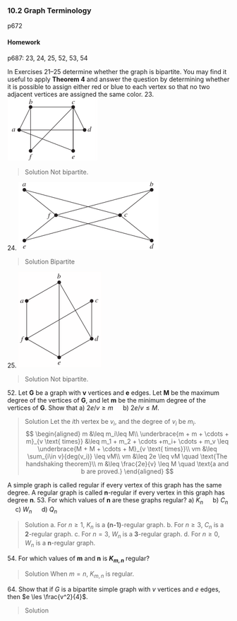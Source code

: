 ### 10.2 Graph Terminology
p672

#### Homework
p687: 23, 24, 25, 52, 53, 54

In Exercises 21–25 determine whether the graph is bipartite. You may find it useful to apply **Theorem 4** and answer the question by determining whether it is possible to assign either red or blue to each vertex so that no two adjacent vertices are assigned the same color.
23\. ![Graph](../assets/1002_23.png)
>Solution
Not bipartite.

24\. ![Graph](../assets/1002_24.png)
>Solution
Bipartite

25\. ![Graph](../assets/1002_25.png)
>Solution
Not bipartite.

52\. Let **G** be a graph with **v** vertices and **e** edges. Let **M** be the maximum degree of the vertices of **G**, and let **m** be the minimum degree of the vertices of **G**. Show that
a) $2e/v \geq m$ &emsp; b) $2e/v \leq M$.
>Solution
Let the $i$th vertex be $v_i$, and the degree of $v_i$ be $m_i$.
$$
\begin{aligned}
m &\leq m_i\leq M\\
\underbrace{m + m + \cdots + m}_{v \text{ times}} &\leq m_1 + m_2 + \cdots +m_i+ \cdots + m_v \leq \underbrace{M + M + \cdots + M}_{v \text{ times}}\\
vm &\leq \sum_{i\in v}{deg(v_i)} \leq vM\\
vm &\leq 2e \leq vM \quad \text{The handshaking theorem}\\
m &\leq \frac{2e}{v} \leq M \quad \text{a and b are proved.}
\end{aligned}
$$

A simple graph is called regular if every vertex of this graph has the same degree. A regular graph is called **n**-regular if every vertex in this graph has degree **n**.
53\. For which values of **n** are these graphs regular?
a) $K_n$ &emsp; b) $C_n$ &emsp; c) $W_n$ &emsp; d) $Q_n$
>Solution
a. For $n\geq 1$, $K_n$ is a **(n-1)**-regular graph.
b. For $n\geq 3$, $C_n$ is a **2**-regular graph.
c. For $n=3$, $W_n$ is a **3**-regular graph.
d. For $n \geq 0$, $W_n$ is a **n**-regular graph.

54\. For which values of **m** and **n** is **$K_{m,n}$** regular?
>Solution
When $m=n$, $K_{m,n}$ is regular.

64\. Show that if $G$ is a bipartite simple graph with $v$ vertices and $e$ edges, then $e \les \frac{v^2}{4}$.
>Solution
